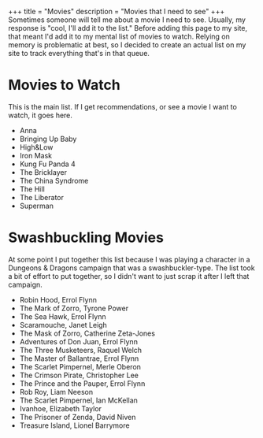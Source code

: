+++
title = "Movies"
description = "Movies that I need to see"
+++
Sometimes someone will tell me about a movie I need to see. Usually, my response is "cool, I'll add it to the list." Before adding this page to my site, that meant I'd add it to my mental list of movies to watch. Relying on memory is problematic at best, so I decided to create an actual list on my site to track everything that's in that queue.

# Movies to Watch

This is the main list. If I get recommendations, or see a movie I want to watch, it goes here.

- Anna
- Bringing Up Baby
- High&Low
- Iron Mask
- Kung Fu Panda 4
- The Bricklayer
- The China Syndrome
- The Hill
- The Liberator
- Superman

# Swashbuckling Movies

At some point I put together this list because I was playing a character in a Dungeons & Dragons campaign that was a swashbuckler-type. The list took a bit of effort to put together, so I didn't want to just scrap it after I left that campaign.

- Robin Hood, Errol Flynn
- The Mark of Zorro, Tyrone Power
- The Sea Hawk, Errol Flynn
- Scaramouche, Janet Leigh
- The Mask of Zorro, Catherine Zeta-Jones
- Adventures of Don Juan, Errol Flynn
- The Three Musketeers, Raquel Welch
- The Master of Ballantrae, Errol Flynn
- The Scarlet Pimpernel, Merle Oberon
- The Crimson Pirate, Christopher Lee
- The Prince and the Pauper, Errol Flynn
- Rob Roy, Liam Neeson
- The Scarlet Pimpernel, Ian McKellan
- Ivanhoe, Elizabeth Taylor
- The Prisoner of Zenda, David Niven
- Treasure Island, Lionel Barrymore
